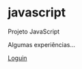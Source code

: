 # javascript
 Projeto JavaScript

Algumas experiências...

<a href="https://liarasampaio.github.io/javascript/loguin.html">Loguin</a>